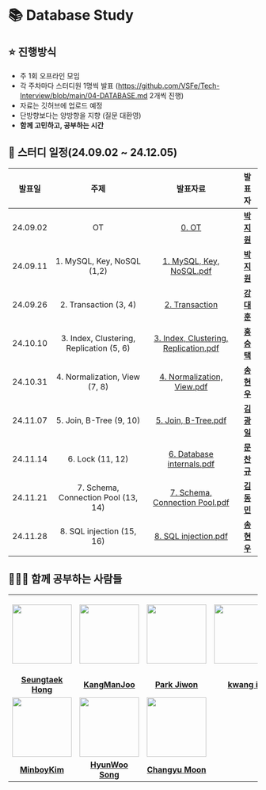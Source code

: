 # 📚 Database Study

## ⭐️ 진행방식

- 주 1회 오프라인 모임
- 각 주차마다 스터디원 1명씩 발표 (https://github.com/VSFe/Tech-Interview/blob/main/04-DATABASE.md 2개씩 진행)
- 자료는 깃허브에 업로드 예정
- 단방향보다는 양방향을 지향 (질문 대환영)
- **함께 고민하고, 공부하는 시간**

## 📆 스터디 일정(24.09.02 ~ 24.12.05)

|  발표일  |                   주제                   |                                                                         발표자료                                                                         |                                발표자                                |
| :------: | :--------------------------------------: | :------------------------------------------------------------------------------------------------------------------------------------------------------: | :------------------------------------------------------------------: |
| 24.09.02 |                    OT                    |                                     [0. OT](https://github.com/CS-Computer-Science-Study/Database/blob/main/OT.pdf)                                      | <a href="https://github.com/david-parkk"><strong>박지원</strong></a> |
| 24.09.11 |        1. MySQL, Key, NoSQL (1,2)        |              [1. MySQL, Key, NoSQL.pdf](https://github.com/CS-Computer-Science-Study/Database/blob/main/1.%20MySQL%2C%20Key%2C%20NoSQL.pdf)              | <a href="https://github.com/david-parkk"><strong>박지원</strong></a> |
| 24.09.26 |          2. Transaction (3, 4)           |                                [2. Transaction](https://github.com/CS-Computer-Science-Study/Database/blob/main/week2/2.%20Transaction.pdf         )                                                                                                              |   <a href="https://github.com/eogns47"><strong>강대훈</strong></a>   |
| 24.10.10 | 3. Index, Clustering, Replication (5, 6) | [3. Index, Clustering, Replication.pdf](https://github.com/CS-Computer-Science-Study/Database/blob/main/3.%20index%2C%20clustering%2C%20replication.pdf) | <a href="https://github.com/redcarrot1"><strong>홍승택</strong></a>  |
| 24.10.31 |      4. Normalization, View (7, 8)       |                            [4. Normalization, View.pdf](https://github.com/user-attachments/files/17586536/normalization.pdf)                            |   <a href="https://github.com/yunuo46"><strong>송현우</strong></a>   |
| 24.11.07 |      5. Join, B-Tree (9, 10)       |                            [5. Join, B-Tree.pdf](https://github.com/CS-Computer-Science-Study/Database/blob/main/Join%20B-tree.pdf)                            |   <a href="https://github.com/kamothi"><strong>김광일</strong></a>   |
| 24.11.14 |      6. Lock (11, 12)       |                            [6. Database internals.pdf](https://github.com/CS-Computer-Science-Study/Database/blob/main/Database%20internals.pdf)                            |   <a href="https://github.com/window9u"><strong>문찬규</strong></a>   |
| 24.11.21 |   7. Schema, Connection Pool (13, 14)    |                     [7. Schema, Connection Pool.pdf](https://github.com/user-attachments/files/17932964/Schema.Connection.Pool.pdf)                      |  <a href="https://github.com/MinboyKim"><strong>김동민</strong></a>  |
| 24.11.28 |   8. SQL injection (15, 16)    |                     [8. SQL injection.pdf](https://github.com/CS-Computer-Science-Study/Database/blob/main/SQL%20Injection.pdf)                      |  <a href="https://github.com/yunuo46"><strong>송현우</strong></a>  |

## 🙆‍♂️🙆 함께 공부하는 사람들

<table>
  <tr height="160px">
    <th align="center" width="150px">
      <a href="https://github.com/redcarrot1"><img height="120px" width="120px" src="https://avatars.githubusercontent.com/u/51076814?v=4"/>
    </th>
    <th align="center" width="150px">
      <a href="https://github.com/eogns47"><img height="120px" width="120px" src="https://avatars.githubusercontent.com/u/102205852?v=4"/></a>
    </th>
    <th align="center" width="150px">
      <a href="https://github.com/david-parkk"><img height="120px" width="120px" src="https://avatars.githubusercontent.com/david-parkk?v=4"/></a>
    </th>
    <th align="center" width="150px">
      <a href="https://github.com/kamothi"><img height="120px" width="120px" src="https://avatars.githubusercontent.com/kamothi?v=4"/></a>
    </th>
  </tr>
  <tr>
    <td align="center" width="150px">
      <a href="https://github.com/redcarrot1"><strong>Seungtaek Hong</strong></a>
    </td>
    <td align="center" width="150px">
      <a href="https://github.com/eogns47"><strong>KangManJoo</strong></a>
    </td>
    <td align="center" width="150px">
      <a href="https://github.com/david-parkk"><strong>Park Jiwon</strong></a>
    </td>
    <td align="center" width="150px">
      <a href="https://github.com/kamothi"><strong>kwang il</strong></a>
    </td>

  </tr>
  <tr>
        <td align="center" width="150px">
      <a href="https://github.com/MinboyKim"><img height="120px" width="120px" src="https://avatars.githubusercontent.com/MinboyKim?v=4"/></a>
    </td>
    <td align="center" width="150px">
      <a href="https://github.com/yunuo46"><img height="120px" width="120px" src="https://avatars.githubusercontent.com/yunuo46?v=4"/></a>
    </td>
    <td align="center" width="150px">
      <a href="https://github.com/window9u"><img height="120px" width="120px" src="https://avatars.githubusercontent.com/window9u?v=4"/></a>
    </td>
  </tr>
    
  <tr>
    <td align="center" width="150px">
      <a href="https://github.com/MinboyKim"><strong>MinboyKim</strong></a>
    </td>
    <td align="center" width="150px">
      <a href="https://github.com/yunuo46"><strong>HyunWoo Song</strong></a>
    </td>
    <td align="center" width="150px">
      <a href="https://github.com/window9u"><strong>Changyu Moon</strong></a>
    </td>
  </tr>
</table>

